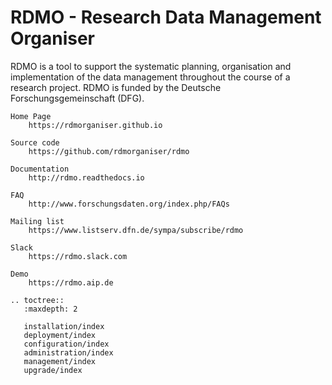 # RDMO - Research Data Management Organiser

RDMO is a tool to support the systematic planning, organisation and implementation of the data management throughout the course of a research project. RDMO is funded by the Deutsche Forschungsgemeinschaft (DFG).

```eval_rst
Home Page
    https://rdmorganiser.github.io

Source code
    https://github.com/rdmorganiser/rdmo

Documentation
    http://rdmo.readthedocs.io

FAQ
    http://www.forschungsdaten.org/index.php/FAQs

Mailing list
    https://www.listserv.dfn.de/sympa/subscribe/rdmo

Slack
    https://rdmo.slack.com

Demo
    https://rdmo.aip.de
```

```eval_rst
.. toctree::
   :maxdepth: 2

   installation/index
   deployment/index
   configuration/index
   administration/index
   management/index
   upgrade/index
```
